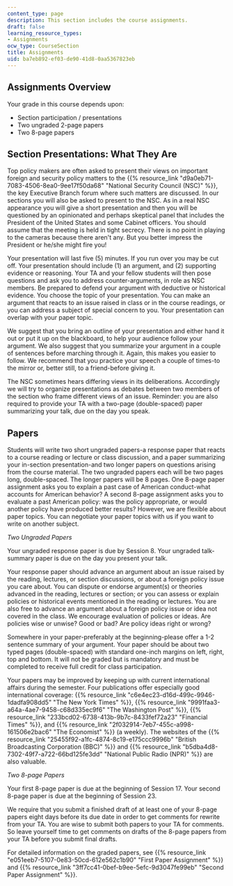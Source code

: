 ```yaml
---
content_type: page
description: This section includes the course assignments.
draft: false
learning_resource_types:
- Assignments
ocw_type: CourseSection
title: Assignments
uid: ba7eb892-ef03-de90-41d8-0aa5367823eb
---
```

## Assignments Overview

Your grade in this course depends upon:

- Section participation / presentations
- Two ungraded 2-page papers
- Two 8-page papers

## Section Presentations: What They Are

Top policy makers are often asked to present their views on important foreign and security policy matters to the {{% resource_link "d9a0eb71-7083-4506-8ea0-9ee17f50da68" "National Security Council (NSC)" %}}, the key Executive Branch forum where such matters are discussed. In our sections you will also be asked to present to the NSC. As in a real NSC appearance you will give a short presentation and then you will be questioned by an opinionated and perhaps skeptical panel that includes the President of the United States and some Cabinet officers. You should assume that the meeting is held in tight secrecy. There is no point in playing to the cameras because there aren't any. But you better impress the President or he/she might fire you!

Your presentation will last five (5) minutes. If you run over you may be cut off. Your presentation should include (1) an argument, and (2) supporting evidence or reasoning. Your TA and your fellow students will then pose questions and ask you to address counter-arguments, in role as NSC members. Be prepared to defend your argument with deductive or historical evidence. You choose the topic of your presentation. You can make an argument that reacts to an issue raised in class or in the course readings, or you can address a subject of special concern to you. Your presentation can overlap with your paper topic.

We suggest that you bring an outline of your presentation and either hand it out or put it up on the blackboard, to help your audience follow your argument. We also suggest that you summarize your argument in a couple of sentences before marching through it. Again, this makes you easier to follow. We recommend that you practice your speech a couple of times-to the mirror or, better still, to a friend-before giving it.

The NSC sometimes hears differing views in its deliberations. Accordingly we will try to organize presentations as debates between two members of the section who frame different views of an issue. Reminder: you are also required to provide your TA with a two-page (double-spaced) paper summarizing your talk, due on the day you speak.

## Papers

Students will write two short ungraded papers-a response paper that reacts to a course reading or lecture or class discussion, and a paper summarizing your in-section presentation-and two longer papers on questions arising from the course material. The two ungraded papers each will be two pages long, double-spaced. The longer papers will be 8 pages. One 8-page paper assignment asks you to explain a past case of American conduct-what accounts for American behavior? A second 8-page assignment asks you to evaluate a past American policy: was the policy appropriate, or would another policy have produced better results? However, we are flexible about paper topics. You can negotiate your paper topics with us if you want to write on another subject.

*Two Ungraded Papers*

Your ungraded response paper is due by Session 8. Your ungraded talk-summary paper is due on the day you present your talk. 

Your response paper should advance an argument about an issue raised by the reading, lectures, or section discussions, or about a foreign policy issue you care about. You can dispute or endorse argument(s) or theories advanced in the reading, lectures or section; or you can assess or explain policies or historical events mentioned in the reading or lectures. You are also free to advance an argument about a foreign policy issue or idea not covered in the class. We encourage evaluation of policies or ideas. Are policies wise or unwise? Good or bad? Are policy ideas right or wrong?

Somewhere in your paper-preferably at the beginning-please offer a 1-2 sentence summary of your argument. Your paper should be about two typed pages (double-spaced) with standard one-inch margins on left, right, top and bottom. It will not be graded but is mandatory and must be completed to receive full credit for class participation.

Your papers may be improved by keeping up with current international affairs during the semester. Four publications offer especially good international coverage: {{% resource_link "c6e4ec23-d16d-499c-9946-1dadfa908dd5" "The New York Times" %}}, {{% resource_link "9991faa3-a64a-4ae7-9458-c68d335ec9f6" "The Washington Post" %}}, {{% resource_link "233bcd02-6738-413b-9b7c-8433fef72a23" "Financial Times" %}}, and {{% resource_link "2f032914-7eb7-455c-a998-161506e2bac6" "The Economist" %}} (a weekly). The websites of the {{% resource_link "25455f92-a1fc-4874-8c19-e175ccc9996b" "British Broadcasting Corporation (BBC)" %}} and {{% resource_link "b5dba4d8-7302-49f7-a722-66bd125fe3dd" "National Public Radio (NPR)" %}} are also valuable.

*Two 8-page Papers*

Your first 8-page paper is due at the beginning of Session 17. Your second 8-page paper is due at the beginning of Session 23.

We require that you submit a finished draft of at least one of your 8-page papers eight days before its due date in order to get comments for rewrite from your TA. You are wise to submit both papers to your TA for comments. So leave yourself time to get comments on drafts of the 8-page papers from your TA before you submit final drafts.

For detailed information on the graded papers, see {{% resource_link "e051eeb7-5107-0e83-50cd-612e562c1b90" "First Paper Assignment" %}} and {{% resource_link "3ff7cc41-0bef-b9ee-5efc-9d3047fe99eb" "Second Paper Assignment" %}}.